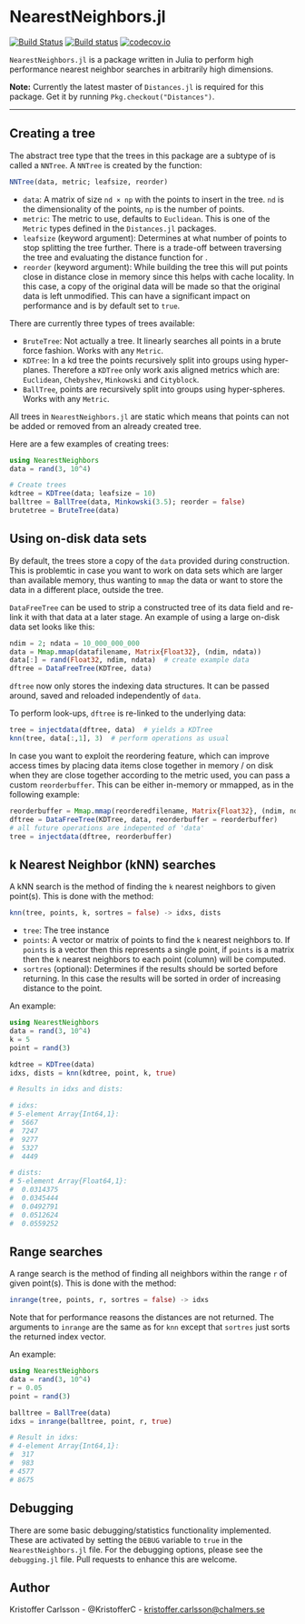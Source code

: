 # NearestNeighbors.jl

[![Build Status](https://travis-ci.org/KristofferC/NearestNeighbors.jl.svg?branch=master)](https://travis-ci.org/KristofferC/NearestNeighbors.jl) [![Build status](https://ci.appveyor.com/api/projects/status/lj0lk3c0pgwn06xe?svg=true)](https://ci.appveyor.com/project/KristofferC/nearestneighbors-jl)
 [![codecov.io](https://codecov.io/github/KristofferC/NearestNeighbors.jl/coverage.svg?branch=master)](https://codecov.io/github/KristofferC/NearestNeighbors.jl?branch=master)

 `NearestNeighbors.jl` is a package written in Julia to perform high performance nearest neighbor searches in
 arbitrarily high dimensions.

 **Note:** Currently the latest master of `Distances.jl` is required for this package. Get it by running `Pkg.checkout("Distances")`.

-----------------------------


## Creating a tree

The abstract tree type that the trees in this package are a subtype of is called a `NNTree`. A `NNTree`
is created by the function:
```jl
NNTree(data, metric; leafsize, reorder)
```

* `data`: A  matrix of size `nd × np` with the points to insert in the tree. `nd` is the dimensionality of the points, `np` is the number of points.
* `metric`: The metric to use, defaults to `Euclidean`. This is one of the `Metric` types defined in the `Distances.jl` packages.
* `leafsize` (keyword argument): Determines at what number of points to stop splitting the tree further. There is a trade-off between traversing the tree and evaluating the distance function for .
* `reorder` (keyword argument): While building the tree this will put points close in distance close in memory since this helps with cache locality. In this case, a copy of the original data will be made so that the original data is left unmodified. This can have a significant impact on performance and is by default set to `true`.

There are currently three types of trees available:

* `BruteTree`: Not actually a tree. It linearly searches all points in a brute force fashion. Works with any `Metric`.
* `KDTree`: In a kd tree the points recursively split into groups using hyper-planes.
Therefore a `KDTree` only work axis aligned metrics which are: `Euclidean`, `Chebyshev`, `Minkowski` and `Cityblock`.
* `BallTree`, points are recursively split into groups using hyper-spheres. Works with any `Metric`.

All trees in `NearestNeighbors.jl` are static which means that points can not be added or removed from an already created tree.

Here are a few examples of creating trees:
```jl
using NearestNeighbors
data = rand(3, 10^4)

# Create trees
kdtree = KDTree(data; leafsize = 10)
balltree = BallTree(data, Minkowski(3.5); reorder = false)
brutetree = BruteTree(data)
```

## Using on-disk data sets

By default, the trees store a copy of the `data` provided during construction. This is problemtic in case you want to work on data sets which are larger than available memory, thus wanting to `mmap` the data or want to store the data in a different place, outside the tree.

`DataFreeTree` can be used to strip a constructed tree of its data field and re-link it with that data at a later stage. An example of using a large on-disk data set looks like this:

```jl
ndim = 2; ndata = 10_000_000_000
data = Mmap.mmap(datafilename, Matrix{Float32}, (ndim, ndata))
data[:] = rand(Float32, ndim, ndata)  # create example data
dftree = DataFreeTree(KDTree, data)
```

`dftree` now only stores the indexing data structures. It can be passed around, saved and reloaded independently of `data`.

To perform look-ups, `dftree` is re-linked to the underlying data:

```jl
tree = injectdata(dftree, data)  # yields a KDTree
knn(tree, data[:,1], 3)  # perform operations as usual
```

In case you want to exploit the reordering feature, which can improve access times by placing data items close together in memory / on disk when they are close together according to the metric used, you can pass a custom `reorderbuffer`. This can be either in-memory or mmapped, as in the following example:

```jl
reorderbuffer = Mmap.mmap(reorderedfilename, Matrix{Float32}, (ndim, ndata))
dftree = DataFreeTree(KDTree, data, reorderbuffer = reorderbuffer)
# all future operations are indepented of 'data'
tree = injectdata(dftree, reorderbuffer)
```

## k Nearest Neighbor (kNN) searches

A kNN search is the method of finding the `k` nearest neighbors to given point(s).
This is done with the method:

```jl
knn(tree, points, k, sortres = false) -> idxs, dists
```

* `tree`: The tree instance
* `points`: A vector or matrix of points to find the `k` nearest neighbors to. If `points` is a vector then this represents a single point, if `points` is a matrix then the `k` nearest neighbors to each point (column) will be computed.
* `sortres` (optional): Determines if the results should be sorted before returning.
In this case the results will be sorted in order of increasing distance to the point.

An example:

```jl
using NearestNeighbors
data = rand(3, 10^4)
k = 5
point = rand(3)

kdtree = KDTree(data)
idxs, dists = knn(kdtree, point, k, true)

# Results in idxs and dists:

# idxs:
# 5-element Array{Int64,1}:
#  5667
#  7247
#  9277
#  5327
#  4449

# dists:
# 5-element Array{Float64,1}:
#  0.0314375
#  0.0345444
#  0.0492791
#  0.0512624
#  0.0559252
```

## Range searches

A range search is the method of finding all neighbors within the range `r` of given point(s).
This is done with the method:
```jl
inrange(tree, points, r, sortres = false) -> idxs
```
Note that for performance reasons the distances are not returned. The arguments to `inrange` are the same as for `knn` except that `sortres` just sorts the returned index vector.

An example:

```jl
using NearestNeighbors
data = rand(3, 10^4)
r = 0.05
point = rand(3)

balltree = BallTree(data)
idxs = inrange(balltree, point, r, true)

# Result in idxs:
# 4-element Array{Int64,1}:
#  317
#  983
# 4577
# 8675
```

## Debugging

There are some basic debugging/statistics functionality implemented. These are activated by setting the
`DEBUG` variable to `true` in the `NearestNeighbors.jl` file. For the debugging options, please see the `debugging.jl` file. Pull requests to enhance this are welcome.

## Author

Kristoffer Carlsson -  @KristofferC - kristoffer.carlsson@chalmers.se
